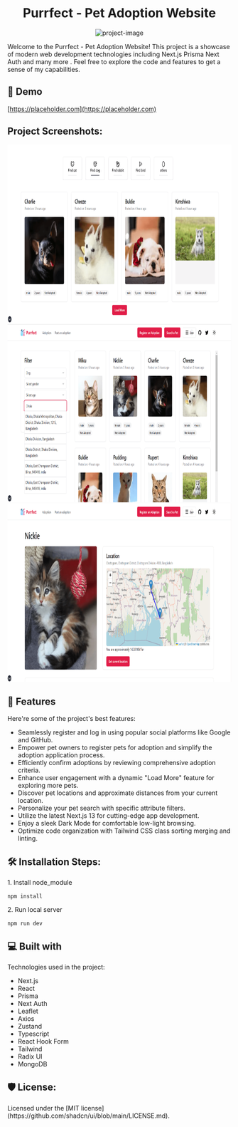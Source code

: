 <h1 align="center" id="title">Purrfect - Pet Adoption Website</h1>

<p align="center"><img src="https://socialify.git.ci/tanbiranjum/purrfect/image?description=1&amp;font=Raleway&amp;language=1&amp;name=1&amp;pattern=Brick%20Wall&amp;theme=Light" alt="project-image"></p>

<p id="description">Welcome to the Purrfect - Pet Adoption Website! This project is a showcase of modern web development technologies including Next.js Prisma Next Auth and many more . Feel free to explore the code and features to get a sense of my capabilities.</p>

<h2>🚀 Demo</h2>

[https://placeholder.com](https://placeholder.com)

<h2>Project Screenshots:</h2>

<img src="https://raw.githubusercontent.com/tanbiranjum/purrfect/main/doc/Project%20showcase%202.png" alt="project-screenshot" width="900" height="400/">

<img src="https://raw.githubusercontent.com/tanbiranjum/purrfect/main/doc/project%20showcase%203.png" alt="project-screenshot" width="900" height="400/">

<img src="https://raw.githubusercontent.com/tanbiranjum/purrfect/main/doc/project%20showcase%204.png" alt="project-screenshot" width="900" height="400/">

  
  
<h2>🧐 Features</h2>

Here're some of the project's best features:

*   Seamlessly register and log in using popular social platforms like Google and GitHub.
*   Empower pet owners to register pets for adoption and simplify the adoption application process.
*   Efficiently confirm adoptions by reviewing comprehensive adoption criteria.
*   Enhance user engagement with a dynamic "Load More" feature for exploring more pets.
*   Discover pet locations and approximate distances from your current location.
*   Personalize your pet search with specific attribute filters.
*   Utilize the latest Next.js 13 for cutting-edge app development.
*   Enjoy a sleek Dark Mode for comfortable low-light browsing.
*   Optimize code organization with Tailwind CSS class sorting merging and linting.

<h2>🛠️ Installation Steps:</h2>

<p>1. Install node_module</p>

```
npm install
```

<p>2. Run local server</p>

```
npm run dev
```

  
  
<h2>💻 Built with</h2>

Technologies used in the project:

*   Next.js
*   React
*   Prisma
*   Next Auth
*   Leaflet
*   Axios
*   Zustand
*   Typescript
*   React Hook Form
*   Tailwind
*   Radix UI
*   MongoDB

<h2>🛡️ License:</h2>
Licensed under the [MIT license](https://github.com/shadcn/ui/blob/main/LICENSE.md).